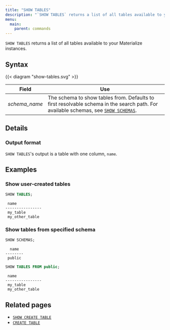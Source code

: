 ```yaml
---
title: "SHOW TABLES"
description: "`SHOW TABLES` returns a list of all tables available to your Materialize instances."
menu:
  main:
    parent: commands
---
```


`SHOW TABLES` returns a list of all tables available to your Materialize instances.

## Syntax

{{< diagram "show-tables.svg" >}}

Field | Use
------|-----
_schema&lowbar;name_ | The schema to show tables from. Defaults to first resolvable schema in the search path. For available schemas, see [`SHOW SCHEMAS`](../show-schemas).

## Details

### Output format

`SHOW TABLES`'s output is a table with one column, `name`.

## Examples

### Show user-created tables
```sql
SHOW TABLES;
```
```nofmt
 name
----------------
 my_table
 my_other_table
```

### Show tables from specified schema
```sql
SHOW SCHEMAS;
```
```nofmt
  name
--------
 public
```
```sql
SHOW TABLES FROM public;
```
```nofmt
 name
----------------
 my_table
 my_other_table
```

## Related pages

- [`SHOW CREATE TABLE`](../show-create-table)
- [`CREATE TABLE`](../create-table)

